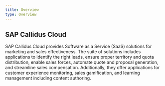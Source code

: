 ```yaml
---
title: Overview
type: Overview
---
```


## SAP Callidus Cloud

SAP Callidus Cloud provides Software as a Service (SaaS) solutions for marketing and sales effectiveness. The suite of solutions includes applications to identify the right leads, ensure proper territory and quota distribution, enable sales forces, automate quote and proposal generation, and streamline sales compensation. Additionally, they offer applications for customer experience monitoring, sales gamification, and learning management including content authoring.